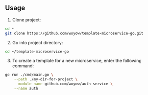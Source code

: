 ## Usage

1. Clone project:
```bash
cd ~
git clone https://github.com/woyow/template-microservice-go.git
```

2. Go into project directory:
```bash
cd ~/template-microservice-go
```

3. To create a template for a new microservice, enter the following command:
```bash 
go run ./cmd/main.go \
    --path ./my-dir-for-project \
    --module-name github.com/woyow/auth-service \
    --name auth
```